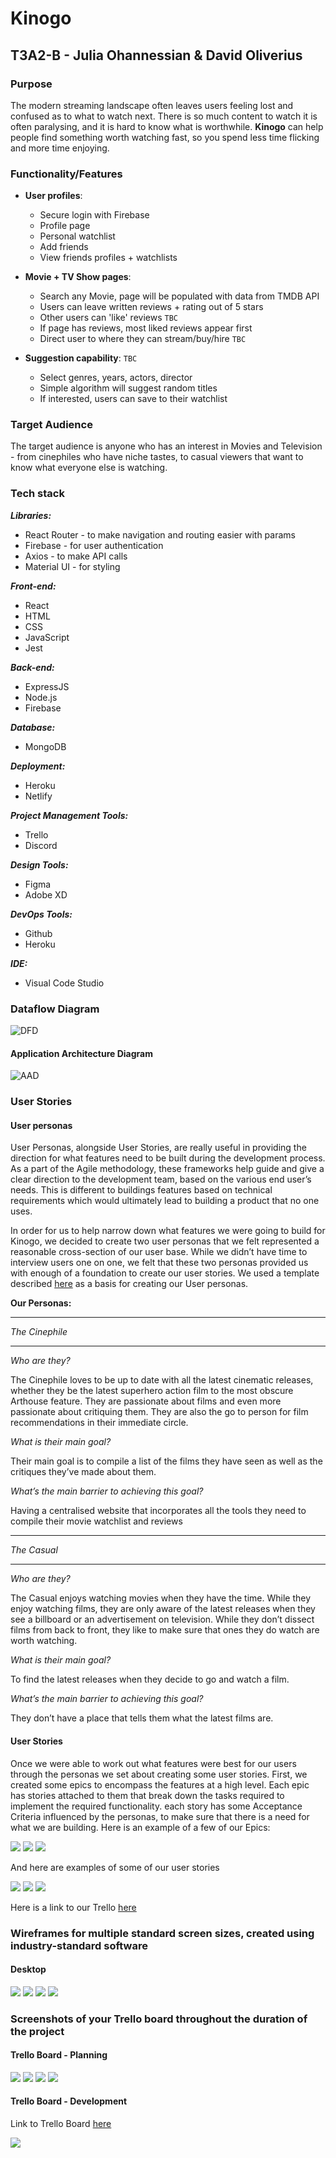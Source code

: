 # Kinogo

## T3A2-B - Julia Ohannessian & David Oliverius

### Purpose

The modern streaming landscape often leaves users feeling lost and confused as to what to watch next. There is so much content to watch it is often paralysing, and it is hard to know what is worthwhile. **Kinogo** can help people find something worth watching fast, so you spend less time flicking and more time enjoying.

### Functionality/Features

- **User profiles**:

  - Secure login with Firebase
  - Profile page
  - Personal watchlist
  - Add friends
  - View friends profiles + watchlists

- **Movie + TV Show pages**:

  - Search any Movie, page will be populated with data from TMDB API
  - Users can leave written reviews + rating out of 5 stars
  - Other users can 'like' reviews `TBC`
  - If page has reviews, most liked reviews appear first
  - Direct user to where they can stream/buy/hire `TBC`

- **Suggestion capability**: `TBC`

  - Select genres, years, actors, director
  - Simple algorithm will suggest random titles
  - If interested, users can save to their watchlist

### Target Audience

The target audience is anyone who has an interest in Movies and Television - from cinephiles who have niche tastes, to casual viewers that want to know what everyone else is watching.

### Tech stack

**_Libraries:_**

- React Router - to make navigation and routing easier with params
- Firebase - for user authentication
- Axios - to make API calls
- Material UI - for styling

**_Front-end:_**

- React
- HTML
- CSS
- JavaScript
- Jest

**_Back-end:_**

- ExpressJS
- Node.js
- Firebase

**_Database:_**

- MongoDB

**_Deployment:_**

- Heroku
- Netlify

**_Project Management Tools:_**

- Trello
- Discord

**_Design Tools:_**

- Figma
- Adobe XD

**_DevOps Tools:_**

- Github
- Heroku

**_IDE:_**

- Visual Code Studio

### Dataflow Diagram

![DFD](docs/DFD.png)

#### Application Architecture Diagram

![AAD](docs/AAD.png)

### User Stories

#### User personas

User Personas, alongside User Stories, are really useful in providing the direction for what features need to be built during the development process. As a part of the Agile methodology, these frameworks help guide and give a clear direction to the development team, based on the various end user’s needs. This is different to buildings features based on technical requirements which would ultimately lead to building a product that no one uses.

In order for us to help narrow down what features we were going to build for Kinogo, we decided to create two user personas that we felt represented a reasonable cross-section of our user base. While we didn’t have time to interview users one on one, we felt that these two personas provided us with enough of a foundation to create our user stories. We used a template described [here](https://www.hotjar.com/blog/user-personas/) as a basis for creating our User personas.

**Our Personas:**

---

_The Cinephile_

---

_Who are they?_

The Cinephile loves to be up to date with all the latest cinematic releases, whether they be the latest superhero action film to the most obscure Arthouse feature. They are passionate about films and even more passionate about critiquing them. They are also the go to person for film recommendations in their immediate circle.

_What is their main goal?_

Their main goal is to compile a list of the films they have seen as well as the critiques they’ve made about them.

_What’s the main barrier to achieving this goal?_

Having a centralised website that incorporates all the tools they need to compile their movie watchlist and reviews

---

_The Casual_

---

_Who are they?_

The Casual enjoys watching movies when they have the time. While they enjoy watching films, they are only aware of the latest releases when they see a billboard or an advertisement on television. While they don’t dissect films from back to front, they like to make sure that ones they do watch are worth watching.

_What is their main goal?_

To find the latest releases when they decide to go and watch a film.

_What’s the main barrier to achieving this goal?_

They don’t have a place that tells them what the latest films are.

#### User Stories

Once we were able to work out what features were best for our users through the personas we set about creating some user stories. First, we created some epics to encompass the features at a high level. Each epic has stories attached to them that break down the tasks required to implement the required functionality. each story has some Acceptance Criteria influenced by the personas, to make sure that there is a need for what we are building. Here is an example of a few of our Epics:

<img src="./docs/content_pages.png">
<img src="./docs/suggestions.png">
<img src="./docs/user_profiles.png">

And here are examples of some of our user stories

<img src="./docs/personal_watchlist.png">
<img src="./docs/add_friends.png">
<img src="./docs/profile_page.png">

Here is a link to our Trello [here](https://trello.com/b/3S1sJngX/kinogo)

### Wireframes for multiple standard screen sizes, created using industry-standard software

#### Desktop

<img src="./docs/homepage_desktop.png">
<img src="./docs/sign_up_desktop.png">
<img src="./docs/recommendations_page_desktop.png">
<img src="./docs/profile_page.png">

### Screenshots of your Trello board throughout the duration of the project

#### Trello Board - Planning
<img src="./docs/trello_one.png">

<img src="./docs/trello_two.png">

<img src="./docs/trello_three.png">

<img src="./docs/trello_four.png">

#### Trello Board - Development

Link to Trello Board [here](https://trello.com/b/9XpsrLKM/sprint-1-kinogo)

<img src="./docs/trello_five.png">